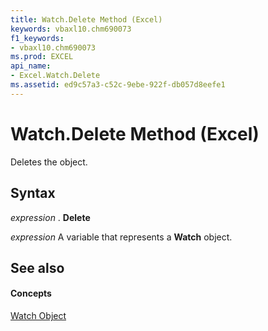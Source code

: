 ```yaml
---
title: Watch.Delete Method (Excel)
keywords: vbaxl10.chm690073
f1_keywords:
- vbaxl10.chm690073
ms.prod: EXCEL
api_name:
- Excel.Watch.Delete
ms.assetid: ed9c57a3-c52c-9ebe-922f-db057d8eefe1
---
```



# Watch.Delete Method (Excel)

Deletes the object.


## Syntax

 _expression_ . **Delete**

 _expression_ A variable that represents a **Watch** object.


## See also


#### Concepts


[Watch Object](watch-object-excel.md)


